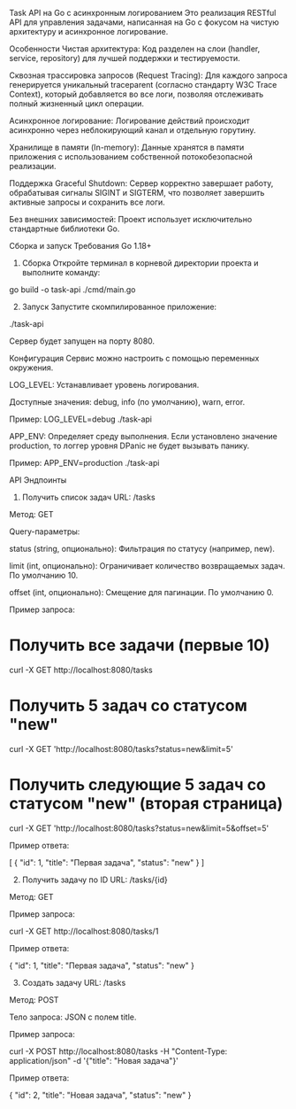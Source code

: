 Task API на Go с асинхронным логированием
Это реализация RESTful API для управления задачами, написанная на Go с фокусом на чистую архитектуру и асинхронное логирование.

Особенности
Чистая архитектура: Код разделен на слои (handler, service, repository) для лучшей поддержки и тестируемости.

Сквозная трассировка запросов (Request Tracing): Для каждого запроса генерируется уникальный traceparent (согласно стандарту W3C Trace Context), который добавляется во все логи, позволяя отслеживать полный жизненный цикл операции.

Асинхронное логирование: Логирование действий происходит асинхронно через неблокирующий канал и отдельную горутину.

Хранилище в памяти (In-memory): Данные хранятся в памяти приложения с использованием собственной потокобезопасной реализации.

Поддержка Graceful Shutdown: Сервер корректно завершает работу, обрабатывая сигналы SIGINT и SIGTERM, что позволяет завершить активные запросы и сохранить все логи.

Без внешних зависимостей: Проект использует исключительно стандартные библиотеки Go.

Сборка и запуск
Требования
Go 1.18+

1. Сборка
   Откройте терминал в корневой директории проекта и выполните команду:

go build -o task-api ./cmd/main.go

2. Запуск
   Запустите скомпилированное приложение:

./task-api

Сервер будет запущен на порту 8080.

Конфигурация
Сервис можно настроить с помощью переменных окружения.

LOG_LEVEL: Устанавливает уровень логирования.

Доступные значения: debug, info (по умолчанию), warn, error.

Пример: LOG_LEVEL=debug ./task-api

APP_ENV: Определяет среду выполнения. Если установлено значение production, то логгер уровня DPanic не будет вызывать панику.

Пример: APP_ENV=production ./task-api

API Эндпоинты
1. Получить список задач
   URL: /tasks

Метод: GET

Query-параметры:

status (string, опционально): Фильтрация по статусу (например, new).

limit (int, опционально): Ограничивает количество возвращаемых задач. По умолчанию 10.

offset (int, опционально): Смещение для пагинации. По умолчанию 0.

Пример запроса:

# Получить все задачи (первые 10)
curl -X GET http://localhost:8080/tasks

# Получить 5 задач со статусом "new"
curl -X GET 'http://localhost:8080/tasks?status=new&limit=5'

# Получить следующие 5 задач со статусом "new" (вторая страница)
curl -X GET 'http://localhost:8080/tasks?status=new&limit=5&offset=5'

Пример ответа:

[
{
"id": 1,
"title": "Первая задача",
"status": "new"
}
]

2. Получить задачу по ID
   URL: /tasks/{id}

Метод: GET

Пример запроса:

curl -X GET http://localhost:8080/tasks/1

Пример ответа:

{
"id": 1,
"title": "Первая задача",
"status": "new"
}

3. Создать задачу
   URL: /tasks

Метод: POST

Тело запроса: JSON с полем title.

Пример запроса:

curl -X POST http://localhost:8080/tasks -H "Content-Type: application/json" -d '{"title": "Новая задача"}'

Пример ответа:

{
"id": 2,
"title": "Новая задача",
"status": "new"
}
